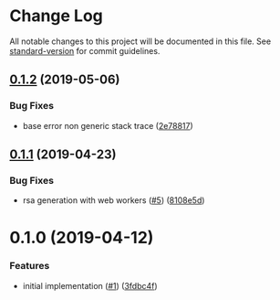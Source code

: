 # Change Log

All notable changes to this project will be documented in this file. See [standard-version](https://github.com/conventional-changelog/standard-version) for commit guidelines.

<a name="0.1.2"></a>
## [0.1.2](https://github.com/ipfs-shipyard/js-human-crypto-keys/compare/v0.1.1...v0.1.2) (2019-05-06)


### Bug Fixes

* base error non generic stack trace ([2e78817](https://github.com/ipfs-shipyard/js-human-crypto-keys/commit/2e78817))



<a name="0.1.1"></a>
## [0.1.1](https://github.com/ipfs-shipyard/js-human-crypto-keys/compare/v0.1.0...v0.1.1) (2019-04-23)


### Bug Fixes

* rsa generation with web workers ([#5](https://github.com/ipfs-shipyard/js-human-crypto-keys/issues/5)) ([8108e5d](https://github.com/ipfs-shipyard/js-human-crypto-keys/commit/8108e5d))



<a name="0.1.0"></a>
# 0.1.0 (2019-04-12)


### Features

* initial implementation ([#1](https://github.com/ipfs-shipyard/js-human-crypto-keys/issues/1)) ([3fdbc4f](https://github.com/ipfs-shipyard/js-human-crypto-keys/commit/3fdbc4f))
